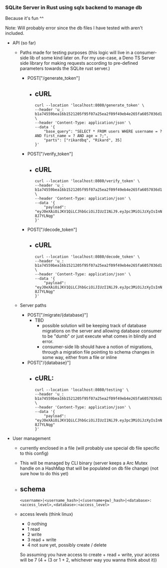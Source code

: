 ### SQLite Server in Rust using sqlx backend to manage db
Because it's fun ^^

Note: Will probably error since the db files I have tested with aren't included.

- API (so far)
    - Paths made for testing purposes (this logic will live in a consumer-side lib of some kind later on. For my use-case, a Deno TS Server side library for making requests according to pre-defined parameters towards the SQLite rust server.)
        - POST["/generate_token"]
            - cURL
                - 
                ```
                curl --location 'localhost:8080/generate_token' \
                --header 'u_: b1a74559bea16b1521205f95f07a25ea2f09f49eb4e265fa6057036d1dff7c22' \
                --header 'Content-Type: application/json' \
                --data '{
                    "base_query": "SELECT * FROM users WHERE username = ? AND first_name = ? AND age = ?;",
                    "parts": ["rikardbq", "Rikard", 35]
                }'
                ```
        - POST["/verify_token"]
            - cURL
                -
                ```
                curl --location 'localhost:8080/verify_token' \
                --header 'u_: b1a74559bea16b1521205f95f07a25ea2f09f49eb4e265fa6057036d1dff7c22' \
                --header 'Content-Type: application/json' \
                --data '{
                    "payload": "eyJ0eXAiOiJKV1QiLCJhbGciOiJIUzI1NiJ9.eyJpc3MiOiJzXyIsInN1YiI6ImRfIiwiYXVkIjoiY18iLCJkYXQiOiJ7XHJcbiAgICBcImJhc2VfcXVlcnlcIjogXCJTRUxFQ1QgKiBGUk9NIHVzZXJzNTtcIixcclxuICAgIFwicGFydHNcIjogW11cclxufSIsImlhdCI6MTczMTIzMjgzOCwiZXhwIjoxNzMxMjMyODY4fQ.W5AK92hsNhFGpJmgax7ylybwZGSIBueCVD-8J7YLNqg"
                }'
                ```
        - POST["/decode_token"]
            - cURL
                -
                ```
                curl --location 'localhost:8080/decode_token' \
                --header 'u_: b1a74559bea16b1521205f95f07a25ea2f09f49eb4e265fa6057036d1dff7c22' \
                --header 'Content-Type: application/json' \
                --data '{
                    "payload": "eyJ0eXAiOiJKV1QiLCJhbGciOiJIUzI1NiJ9.eyJpc3MiOiJzXyIsInN1YiI6ImRfIiwiYXVkIjoiY18iLCJkYXQiOiJ7XHJcbiAgICBcImJhc2VfcXVlcnlcIjogXCJTRUxFQ1QgKiBGUk9NIHVzZXJzNTtcIixcclxuICAgIFwicGFydHNcIjogW11cclxufSIsImlhdCI6MTczMTIzMjgzOCwiZXhwIjoxNzMxMjMyODY4fQ.W5AK92hsNhFGpJmgax7ylybwZGSIBueCVD-8J7YLNqg"
                }'
                ```

    - Server paths
        - POST["/migrate/{database}"]
            - TBD
                - possible solution will be keeping track of database migrations on the server and allowing database consumer to be "dumb" or just execute what comes in blindly and error.
                - consumer-side lib should have a notion of migrations, through a migration file pointing to schema changes in some way, either from a file or inline
        - POST["/{database}"]
            - cURL:
                - 
                ```
                curl --location 'localhost:8080/testing' \
                --header 'u_: b1a74559bea16b1521205f95f07a25ea2f09f49eb4e265fa6057036d1dff7c22' \
                --header 'Content-Type: application/json' \
                --data '{
                    "payload": "eyJ0eXAiOiJKV1QiLCJhbGciOiJIUzI1NiJ9.eyJpc3MiOiJzXyIsInN1YiI6ImRfIiwiYXVkIjoiY18iLCJkYXQiOiJ7XHJcbiAgICBcImJhc2VfcXVlcnlcIjogXCJTRUxFQ1QgKiBGUk9NIHVzZXJzNTtcIixcclxuICAgIFwicGFydHNcIjogW11cclxufSIsImlhdCI6MTczMTIzMjgzOCwiZXhwIjoxNzMxMjMyODY4fQ.W5AK92hsNhFGpJmgax7ylybwZGSIBueCVD-8J7YLNqg"
                }'
                ```

- User management
    - currently enclosed in a file (will probably use special db file specific to this config)
    - This will be managed by CLI binary (server keeps a Arc Mutex handle on a HashMap that will be populated on db file change) (not sure how to do this yet)
    - schema
        - 
        ```
        <username>|<username_hash>|<(username+pw)_hash>|<database>:<access_level>,<database>:<access_level>
        ```
    - access levels (think linux)
        - 0 nothing
        - 1 read
        - 2 write
        - 3 read + write
        - 4 not sure yet, possibly create / delete

        So assuming you have access to create + read + write, your access will be 7 (4 + (3 or 1 + 2, whichever way you wanna think about it))

